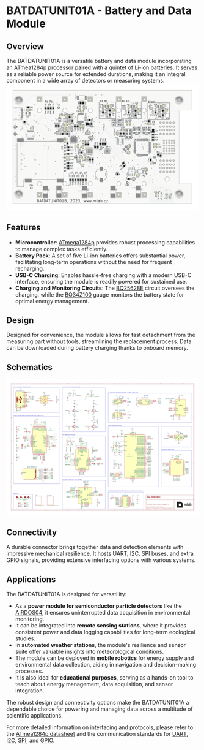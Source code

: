 # BATDATUNIT01A - Battery and Data Module

## Overview

The BATDATUNIT01A is a versatile battery and data module incorporating an ATmea1284p processor paired with a quintet of Li-ion batteries. It serves as a reliable power source for extended durations, making it an integral component in a wide array of detectors or measuring systems.
![](/doc/gen/img/BATDATUNIT01-bottom.svg)

## Features

- **Microcontroller**: [ATmega1284p](https://www.microchip.com/wwwproducts/en/ATmega1284p) provides robust processing capabilities to manage complex tasks efficiently.
- **Battery Pack**: A set of five Li-ion batteries offers substantial power, facilitating long-term operations without the need for frequent recharging.
- **USB-C Charging**: Enables hassle-free charging with a modern USB-C interface, ensuring the module is readily powered for sustained use.
- **Charging and Monitoring Circuits**: The [BQ25628E](https://www.ti.com/product/BQ25628) circuit oversees the charging, while the [BQ34Z100](https://www.ti.com/product/BQ34Z100) gauge monitors the battery state for optimal energy management.

## Design

Designed for convenience, the module allows for fast detachment from the measuring part without tools, streamlining the replacement process. Data can be downloaded during battery charging thanks to onboard memory.

## Schematics

[![](/doc/gen/BATDATUNIT01-schematic.svg)](/doc/gen/BATDATUNIT01-schematic.pdf)

## Connectivity

A durable connector brings together data and detection elements with impressive mechanical resilience. It hosts UART, I2C, SPI buses, and extra GPIO signals, providing extensive interfacing options with various systems.

## Applications

The BATDATUNIT01A is designed for versatility:

- As a **power module for semiconductor particle detectors** like the [AIRDOS04](https://github.com/mlab-modules/AIRDOS04), it ensures uninterrupted data acquisition in environmental monitoring.
- It can be integrated into **remote sensing stations**, where it provides consistent power and data logging capabilities for long-term ecological studies.
- In **automated weather stations**, the module's resilience and sensor suite offer valuable insights into meteorological conditions.
- The module can be deployed in **mobile robotics** for energy supply and environmental data collection, aiding in navigation and decision-making processes.
- It is also ideal for **educational purposes**, serving as a hands-on tool to teach about energy management, data acquisition, and sensor integration.

The robust design and connectivity options make the BATDATUNIT01A a dependable choice for powering and managing data across a multitude of scientific applications.

For more detailed information on interfacing and protocols, please refer to the [ATmea1284p datasheet](https://ww1.microchip.com/downloads/en/DeviceDoc/doc8059.pdf) and the communication standards for [UART](https://en.wikipedia.org/wiki/Universal_asynchronous_receiver-transmitter), [I2C](https://www.i2c-bus.org/), [SPI](https://en.wikipedia.org/wiki/Serial_Peripheral_Interface), and [GPIO](https://en.wikipedia.org/wiki/General-purpose_input/output).

